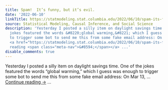 ```yaml
---
title: Spam!  It’s funny, but it’s evil.
date: '2022-06-10'
linkTitle: https://statmodeling.stat.columbia.edu/2022/06/10/spam-its-funny-but-its-evil/
source: Statistical Modeling, Causal Inference, and Social Science
description: 'Yesterday I posted a silly item on daylight savings time. One of the
  jokes featured the words &#8220;global warming,&#8221; which I guess was enough
  to trigger some bot to send me this from some fake email address: On Mar 13, &#8230;
  <a href="https://statmodeling.stat.columbia.edu/2022/06/10/spam-its-funny-but-its-evil/">Continue
  reading <span class="meta-nav">&#8594;</span></a> ...'
disable_comments: true
---
```

Yesterday I posted a silly item on daylight savings time. One of the jokes featured the words &#8220;global warming,&#8221; which I guess was enough to trigger some bot to send me this from some fake email address: On Mar 13, &#8230; <a href="https://statmodeling.stat.columbia.edu/2022/06/10/spam-its-funny-but-its-evil/">Continue reading <span class="meta-nav">&#8594;</span></a> ...